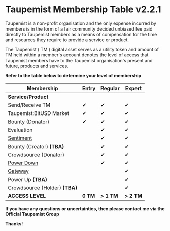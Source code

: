 # Taupemist Membership Table v2.2.1

Taupemist is a non-profit organisation and the only expense incurred by members is in the form of a fair community decided unbiased fee paid directly to Taupemist members as a means of compensation for the time and resources they require to provide a service or product.

The Taupemist ( TM ) digital asset serves as a utility token and amount of TM held within a member's account denotes the level of access that Taupemist members have to the Taupemist organisation's present and future, products and services.

__Refer to the table below to determine your level of membership__

| Membership | Entry | Regular | Expert |
| ------ | ------ | ------ | ------ |
| __Service/Product__ ||||
| Send/Receive TM |✔|✔|✔|
| Taupemist:BitUSD Market |✔|✔|✔|
| Bounty (Donator) |✔|✔|✔|
| Evaluation ||✔|✔|
| [Sentiment](https://github.com/TaupeMist/Taupemist/blob/master/Sentiment.md) ||✔|✔|
| Bounty (Creator) **(TBA)** ||✔|✔|
| Crowdsource (Donator) ||✔|✔|
| [Power Down](https://github.com/TaupeMist/Taupemist/blob/master/PowerDown.md) ||✔|✔|
| [Gateway](https://github.com/TaupeMist/Taupemist/blob/master/Gateway.md) |||✔|
| Power Up **(TBA)** |||✔|
| Crowdsource (Holder) **(TBA)** |||✔|
| __ACCESS LEVEL__ | __0 TM__ | __> 1 TM__ | __> 2 TM__ |

**If you have any questions or uncertainties, then please contact me via the Official Taupemist Group**

**Thanks!**
